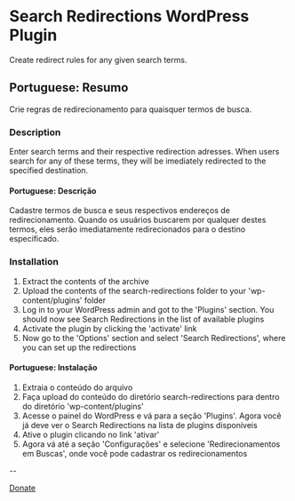 # Search Redirections WordPress Plugin

Create redirect rules for any given search terms.

## Portuguese: Resumo

Crie regras de redirecionamento para quaisquer termos de busca.


### Description

Enter search terms and their respective redirection adresses. When users search for any of these terms, they will be imediately redirected to the specified destination.

#### Portuguese: Descrição
Cadastre termos de busca e seus respectivos endereços de redirecionamento. Quando os usuários buscarem por qualquer destes termos, eles serão imediatamente redirecionados para o destino especificado.

### Installation

1. Extract the contents of the archive
2. Upload the contents of the search-redirections folder to your 'wp-content/plugins' folder
3. Log in to your WordPress admin and got to the 'Plugins' section. You should now see Search Redirections in the list of available plugins
4. Activate the plugin by clicking the 'activate' link
5. Now go to the 'Options' section and select 'Search Redirections', where you can set up the redirections

#### Portuguese: Instalação
1. Extraia o conteúdo do arquivo
2. Faça upload do conteúdo do diretório search-redirections para dentro do diretório 'wp-content/plugins'
3. Acesse o painel do WordPress e vá para a seção 'Plugins'. Agora você já deve ver o Search Redirections na lista de plugins disponíveis
4. Ative o plugin clicando no link 'ativar'
5. Agora vá até a seção 'Configurações' e selecione 'Redirecionamentos em Buscas', onde você pode cadastrar os redirecionamentos

--

[Donate](https://www.paypal.com/cgi-bin/webscr?cmd=_donations&business=ederson@gmail.com&lc=BR&currency_code=BRL&item_name=Search%20Redirections%20Wordpress%20Plugin)
